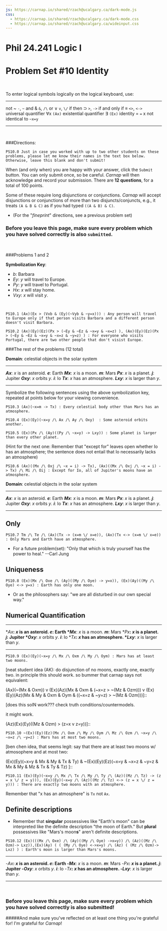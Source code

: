 ```yaml
---
js: https://carnap.io/shared/rzach@ucalgary.ca/dark-mode.js
css: 
  - https://carnap.io/shared/rzach@ucalgary.ca/dark-mode.css
  - https://carnap.io/shared/rzach@ucalgary.ca/wideinput.css
---
```


# Phil 24.241 Logic I
# Problem Set \#10 Identity


<br />

<!---

Note that must use system LogicBookPDE, for identity symbols to render! LogicBookPD doesn't support identity! 

This is problem set 11 for MIT Fall 2022 Logic I, 24.241. Four of the problems come from Jtapp 303 Winter 2019 PS 8. Other five come from Zach PS9, modified for LogicBookSD system (so not allowed to ever post solutions to these)

Comments to self can be entered with [blah blah]:: or [](blah blah). Former needs an empty space before the line! 

-->

To enter logical symbols logically on the logical keyboard, use:

------------------------- -----------------------------
not ~                     `-`, `~`
and &                     `&`, `/\`
or $\lor$                 `v`, `\/`
if then $\supset$         `>`, `->`
if and only if ≡          `<>`, `<->`
universal quantifier ∀x   `(Ax)`
existential quantifier ∃  `(Ex)` 
identity =                `=`
x not identical to        `~x=y`
------------------------- -----------------------------

<br />

###Directions:

```{.QualitativeProblem .ShortAnswer points=0}
PS10.0 Just in case you worked with up to two other students on these problems, please let me know their names in the text box below. Otherwise, leave this blank and don't submit! 
```
When (and only when) you are happy with your answer, click the `Submit` button. You can only submit once, so be careful. *Carnap* will then acknowledge and record your submission. There are **12 questions**, for a total of 100 points. 

 Some of these require long disjunctions or conjunctions. *Carnap*
  will accept disjunctions or conjunctions of more than two
  disjuncts/conjuncts, e.g., it treats `(A & B & C)` as if you had
  typed `((A & B) & C)`.
- (For the "*fineprint*" directions, see a previous problem set)

[As always, you only get to submit once, and you MUST click `Submit` in order for your answer to be recorded.]::


### Before you leave this page, make sure every problem which you have solved correctly is also `submitted`.

<br />

###Problems 1 and 2 

**Symbolization Key**:

- $b$:	Barbara
- $Ey$:	$y$ will travel to Europe.   
- $Py$:	$y$ will travel to Portugal.         
- $Hx$:	$x$ will stay home.     
- $Vxy$:	$x$ will visit $y$.         

<br />

[note that Carnap also accepts the following, since quantifiers commute across a conditional when in the consequent: 
(Ax)(Ey)((Ex > (Vxb &(~Vyb & ~y=x))))   ]::

[JTapp PS8 3a]::

~~~{.Translate .FOL system="LogicBookPDE" points=4}
PS10.1 (Ax)(Ex > (Vxb & (Ey)(~Vyb & ~y=x))) : Any person will travel to Europe only if that person visits Barbara and a different person doesn't visit Barbara.
~~~

[easy one! so include. can also have it in the form (Ax)(Px > (Ey)(Ez)((~Ey & ~Ez & ~x=y & ~x=z) )). Since the quantifiers commute across conditional when in the CONSEQUENT. 
So carnap also accepts the following:
(Ax)(Px > (Ey)(Ez)((~Ey & ~Ez & ~x=y & ~x=z)) )  ]::

[JTapp PS8 3d]::

~~~{.Translate .FOL system="LogicBookPDE" points=6}
PS10.2 (Ax)(Ey)(Ez)(Px > (~Ey & ~Ez & ~x=y & ~x=z) ), (Ax)(Ey)(Ez)(Px > (~Ey & ~Ez & ~x=y & ~x=z & ~y=z) ) : For everyone who visits Portugal, there are two other people that don't visist Europe.
~~~



###The rest of the problems (12 total)



**Domain**: celestial objects in the solar system

------------- ----------------------- ------------- --------
**$Ax$**:         $x$ is an asteroid.      **$e$**:           Earth
**$Mx$**:         $x$ is a moon.            **$m$**:           Mars
**$Px$**:         $x$ is a planet.         **$j$**:                Jupiter
**$Oxy$**:       $x$ orbits $y$.	       **$i$**:           Io
**$Tx$**:     $x$ has an atmosphere.
**$Lxy$**:     $x$ is larger than $y$.
------------- ----------------------- ------------- --------

Symbolize the following sentences using the above symbolization key, repeated at points below for your viewing convenience. 


[Zach PS9.1 ]::

~~~{.Translate .FOL system="LogicBookPDE" points=4}
PS10.3 (Ax)(~x=m -> Tx) : Every celestial body other than Mars has an atmosphere.
~~~

[Zach PS9.2 ]::

~~~{.Translate .FOL system="LogicBookPDE" points=6}
PS10.4 (Ex)(Ey)(~x=y /\ Ax /\ Ay /\ Oxy)  : Some asteroid orbits another.
~~~

[Zach PS9.3 ]::

~~~{.Translate .FOL system="LogicBookPDE" points=6}
PS10.5 (Ex)(Px /\ (Ay)((Py /\ ~x=y) -> Lxy)) : Some planet is larger than every other planet.
~~~

(Hint for the next one: Remember that "except for" leaves open whether Io has an atmosphere; the sentence does not entail that Io necessarily lacks an atmosphere)

[Zach PS9.4 ]::

~~~{.Translate .FOL system="LogicBookPDE" points=6}
PS10.6 (Ax)((Mx /\ Oxj /\ ~x = i) -> Tx), (Ax)((Mx /\ Oxj /\ ~x = i) -> Tx) /\ Mi /\ Oij : Except for Io, all of Jupiter's moons have an atmosphere.
~~~


**Domain**: celestial objects in the solar system

------------- ----------------------- ------------- --------
**$Ax$**:         $x$ is an asteroid.      **$e$**:           Earth
**$Mx$**:         $x$ is a moon.            **$m$**:           Mars
**$Px$**:         $x$ is a planet.         **$j$**:                Jupiter
**$Oxy$**:       $x$ orbits $y$.	       **$i$**:           Io
**$Tx$**:     $x$ has an atmosphere.
**$Lxy$**:     $x$ is larger than $y$.
------------- ----------------------- ------------- --------

## Only

[Zach PS9.5 ]::

~~~{.Translate .FOL system="LogicBookPDE" points=6}
PS10.7 Tm /\ Te /\ (Ax)(Tx -> (x=m \/ x=e)), (Ax)(Tx <-> (x=m \/ x=e)) : Only Mars and Earth have an atmosphere.
~~~

- For a future problem(set): "Only that which is truly yourself has the power to heal." --Carl Jung

[seems like comma between sentences allows you to include two logically distinct answers as correct; so that's neat! way to assign problems where there are ambiguities]::



## Uniqueness

[Zach PS9.7 ]::

~~~{.Translate .FOL system="LogicBookPDE" points=6}
PS10.8 (Ex)(Mx /\ Oxe /\ (Ay)((My /\ Oye) -> y=x)), (Ex)(Ay)((My /\ Oye) <-> y=x) : Earth has only one moon.
~~~

- Or as the philosophers say: "we are all disturbed in our own special way."

## Numerical Quantification


------------ ----------------------- ------------- --------
*$Ax$**:         $x$ is an asteroid.      **$e$**:           Earth
*$Mx$**:         $x$ is a moon.            **$m$**:           Mars
*$Px$**:         $x$ is a planet.         **$j$**:                Jupiter
*$Oxy$**:       $x$ orbits $y$.	       **$i$**:           Io
*$Tx$**:     $x$ has an atmosphere.
*$Lxy$**:     $x$ is larger than $y$.
------------ ----------------------- ------------- --------




[Zach PS9.9 ]::

~~~{.Translate .FOL system="LogicBookPDE" points=14}
PS10.9 (Ex)(Ey)(~x=y /\ Mx /\ Oxm /\ My /\ Oym) : Mars has at least two moons.
~~~

[Zach PS9.11]::

[neat student idea (AK): do disjunction of no moons, exactly one, exactly two. in principle this should work. so bummer that carnap says not equivalent:

(Ax)(~(Mx & Oxm)) v (Ex)(Az)(Mx & Oxm & (~x=z > ~(Mz & Ozm))) v (Ex)(Ey)(Az)(Mx & My & Oxm & Oym & ((~x=z & ~y=z) > ~(Mz & Ozm)))]::

[does this solN work??? check truth conditions/countermodels. 

it might work.

(Az)(Ex)(Ey)((Mz & Ozm) > (z=x v z=y))]::

~~~{.Translate .FOL system="LogicBookPDE" points=14}
PS10.10 ~(Ex)(Ey)(Ez)(Mx /\ Oxm /\ My /\ Oym /\ Mz /\ Ozm /\ ~x=y /\ ~x=z /\ ~y=z) : Mars has at most two moons.
~~~

[Zach PS9.12 ]::

[ben chen idea, that seems legit: say that there are at least two moons w/ atmosophere and at most two: 

(Ex)(Ey)(~x=y & Mx & My & Tx & Ty) & ~(Ex)(Ey)(Ez)(~x=y & ~x=z & ~y=z & Mx & My & Mz & Tx & Ty & Tz) ]::

~~~{.Translate .FOL system="LogicBookPDE" points=14}
PS10.11 (Ex)(Ey)(~x=y /\ Mx /\ Tx /\ My /\ Ty /\ (Az)((Mz /\ Tz) -> (z = x \/ z = y))), (Ex)(Ey)(~x=y /\ (Az)((Mz /\ Tz) <-> (z = x \/ z = y))) : There are exactly two moons with an atmosphere.
~~~

Remember that "x has an atmosphere" is `Tx` not `Ax`.



## Definite descriptions

- Remember that **singular** possessives like "Earth's moon" can be
interpreted like the definite description "the moon of Earth."  But
**plural** possessives like "Mars's moon**s**" aren't definite
descriptions.


[Zach PS9.14]::

[interesting alternative solN:
(Ex)(Ay)(Mx & Oxe & (Az)((Mz & Oze) > z=x) & ((My & Oym) > Lxy))]::

~~~{.Translate .FOL system="LogicBookPDE" points=14}
PS10.12 (Ex)(((Mx /\ Oxe) /\ (Ay)((My /\ Oye) ->x=y)) /\ (Az)((Mz /\ Ozm)-> Lxz)),(Ex)(Ay) ( ( (My /\ Oye) <->x=y) /\ (Az) ( (Mz /\ Ozm)-> Lxz) ) : Earth's moon is larger than Mars's moons.
~~~


------------ ----------------------- ------------- --------
-$Ax$**:         $x$ is an asteroid.      **$e$**:           Earth
-$Mx$**:         $x$ is a moon.            **$m$**:           Mars
-$Px$**:         $x$ is a planet.         **$j$**:                Jupiter
-$Oxy$**:       $x$ orbits $y$.	       **$i$**:           Io
-$Tx$**:     $x$ has an atmosphere.
-$Lxy$**:     $x$ is larger than $y$.
------------ ----------------------- ------------- --------

<br />

### Before you leave this page, make sure every problem which you have solved correctly is also submitted! 
#####And make sure you've reflected on at least one thing you're grateful for! I'm grateful for *Carnap*!
